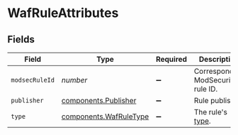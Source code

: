 # WafRuleAttributes


## Fields

| Field                                                                                                                   | Type                                                                                                                    | Required                                                                                                                | Description                                                                                                             |
| ----------------------------------------------------------------------------------------------------------------------- | ----------------------------------------------------------------------------------------------------------------------- | ----------------------------------------------------------------------------------------------------------------------- | ----------------------------------------------------------------------------------------------------------------------- |
| `modsecRuleId`                                                                                                          | *number*                                                                                                                | :heavy_minus_sign:                                                                                                      | Corresponding ModSecurity rule ID.                                                                                      |
| `publisher`                                                                                                             | [components.Publisher](../../models/shared/publisher.md)                                                                | :heavy_minus_sign:                                                                                                      | Rule publisher.                                                                                                         |
| `type`                                                                                                                  | [components.WafRuleType](../../models/shared/wafruletype.md)                                                            | :heavy_minus_sign:                                                                                                      | The rule's [type](https://docs.fastly.com/en/guides/managing-rules-on-the-fastly-waf#understanding-the-types-of-rules). |